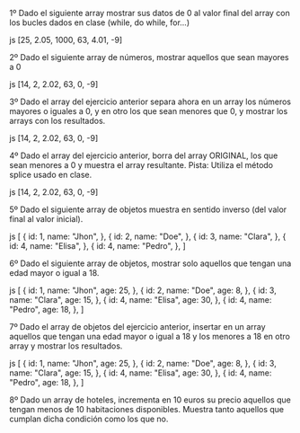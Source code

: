 1º Dado el siguiente array mostrar sus datos de 0 al valor final del array con los bucles dados en clase (while,
do while, for...)

js [25, 2.05, 1000, 63, 4.01, -9]

2º Dado el siguiente array de números, mostrar aquellos que sean mayores a 0

js [14, 2, 2.02, 63, 0, -9]

3º Dado el array del ejercicio anterior separa ahora en un array los números mayores o iguales a 0, y en otro
los que sean menores que 0, y mostrar los arrays con los resultados.

js [14, 2, 2.02, 63, 0, -9]

4º Dado el array del ejercicio anterior, borra del array ORIGINAL, los que sean menores a 0 y muestra el array
resultante. Pista: Utiliza el método splice usado en clase.

js [14, 2, 2.02, 63, 0, -9]

5º Dado el siguiente array de objetos muestra en sentido inverso (del valor final al valor inicial).

js 
    [ 
        { id: 1, name: "Jhon", }, 
        { id: 2, name: "Doe", }, 
        { id: 3, name: "Clara", }, 
        { id: 4, name: "Elisa", }, 
        { id: 4, name: "Pedro", }, 
    ]

6º Dado el siguiente array de objetos, mostrar solo aquellos que tengan una edad mayor o igual a 18.

js 
    [ 
        { id: 1, name: "Jhon", age: 25, }, 
        { id: 2, name: "Doe", age: 8, }, 
        { id: 3, name: "Clara", age: 15, }, 
        { id: 4, name: "Elisa", age: 30, }, 
        { id: 4, name: "Pedro", age: 18, }, 
    ]

7º Dado el array de objetos del ejercicio anterior, insertar en un array aquellos que tengan una edad mayor o
igual a 18 y los menores a 18 en otro array y mostrar los resultados.

js 
    [ 
        { id: 1, name: "Jhon", age: 25, }, 
        { id: 2, name: "Doe", age: 8, }, 
        { id: 3, name: "Clara", age: 15, }, 
        { id: 4, name: "Elisa", age: 30, }, 
        { id: 4, name: "Pedro", age: 18, }, 
    ]

8º Dado un array de hoteles, incrementa en 10 euros su precio aquellos que tengan menos de 10 habitaciones
disponibles. Muestra tanto aquellos que cumplan dicha condición como los que no.
